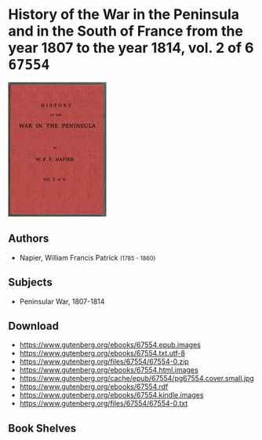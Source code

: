 # History of the War in the Peninsula and in the South of France from the year 1807 to the year 1814, vol. 2 of 6 <kbd>67554</kbd>

![](./cover.medium.jpg "")

## Authors


 - Napier, William Francis Patrick <small>(1785 - 1860)</small>

## Subjects


 - Peninsular War, 1807-1814

## Download


 - https://www.gutenberg.org/ebooks/67554.epub.images
 - https://www.gutenberg.org/ebooks/67554.txt.utf-8
 - https://www.gutenberg.org/files/67554/67554-0.zip
 - https://www.gutenberg.org/ebooks/67554.html.images
 - https://www.gutenberg.org/cache/epub/67554/pg67554.cover.small.jpg
 - https://www.gutenberg.org/ebooks/67554.rdf
 - https://www.gutenberg.org/ebooks/67554.kindle.images
 - https://www.gutenberg.org/files/67554/67554-0.txt

## Book Shelves


